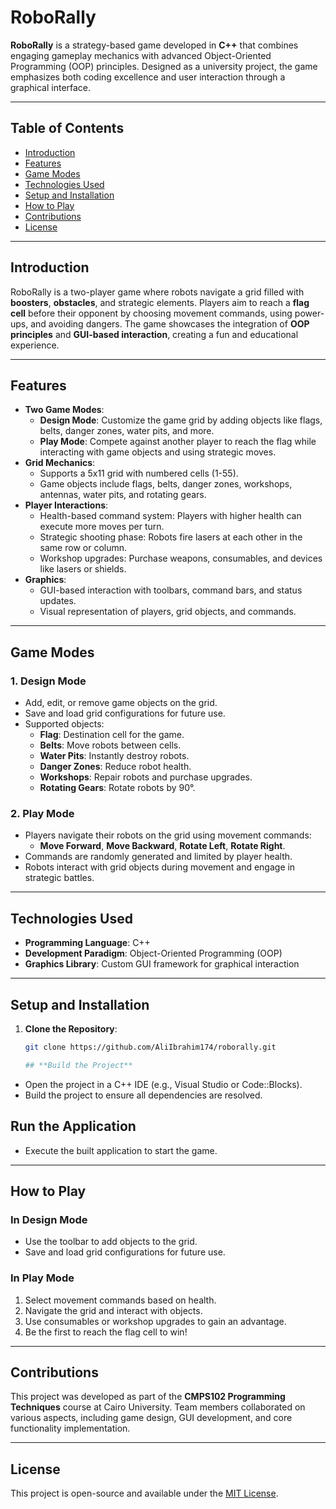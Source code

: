 # **RoboRally**

**RoboRally** is a strategy-based game developed in **C++** that combines engaging gameplay mechanics with advanced Object-Oriented Programming (OOP) principles. Designed as a university project, the game emphasizes both coding excellence and user interaction through a graphical interface.

---

## **Table of Contents**
- [Introduction](#introduction)
- [Features](#features)
- [Game Modes](#game-modes)
- [Technologies Used](#technologies-used)
- [Setup and Installation](#setup-and-installation)
- [How to Play](#how-to-play)
- [Contributions](#contributions)
- [License](#license)

---

## **Introduction**

RoboRally is a two-player game where robots navigate a grid filled with **boosters**, **obstacles**, and strategic elements. Players aim to reach a **flag cell** before their opponent by choosing movement commands, using power-ups, and avoiding dangers. The game showcases the integration of **OOP principles** and **GUI-based interaction**, creating a fun and educational experience.

---

## **Features**

- **Two Game Modes**:
  - **Design Mode**: Customize the game grid by adding objects like flags, belts, danger zones, water pits, and more.
  - **Play Mode**: Compete against another player to reach the flag while interacting with game objects and using strategic moves.
- **Grid Mechanics**:
  - Supports a 5x11 grid with numbered cells (1-55).
  - Game objects include flags, belts, danger zones, workshops, antennas, water pits, and rotating gears.
- **Player Interactions**:
  - Health-based command system: Players with higher health can execute more moves per turn.
  - Strategic shooting phase: Robots fire lasers at each other in the same row or column.
  - Workshop upgrades: Purchase weapons, consumables, and devices like lasers or shields.
- **Graphics**:
  - GUI-based interaction with toolbars, command bars, and status updates.
  - Visual representation of players, grid objects, and commands.

---

## **Game Modes**

### **1. Design Mode**
- Add, edit, or remove game objects on the grid.
- Save and load grid configurations for future use.
- Supported objects:
  - **Flag**: Destination cell for the game.
  - **Belts**: Move robots between cells.
  - **Water Pits**: Instantly destroy robots.
  - **Danger Zones**: Reduce robot health.
  - **Workshops**: Repair robots and purchase upgrades.
  - **Rotating Gears**: Rotate robots by 90°.

### **2. Play Mode**
- Players navigate their robots on the grid using movement commands:
  - **Move Forward**, **Move Backward**, **Rotate Left**, **Rotate Right**.
- Commands are randomly generated and limited by player health.
- Robots interact with grid objects during movement and engage in strategic battles.

---

## **Technologies Used**

- **Programming Language**: C++
- **Development Paradigm**: Object-Oriented Programming (OOP)
- **Graphics Library**: Custom GUI framework for graphical interaction

---

## **Setup and Installation**

1. **Clone the Repository**:
   ```bash
   git clone https://github.com/AliIbrahim174/roborally.git

   ## **Build the Project**

- Open the project in a C++ IDE (e.g., Visual Studio or Code::Blocks).
- Build the project to ensure all dependencies are resolved.

## **Run the Application**

- Execute the built application to start the game.

---

## **How to Play**

### **In Design Mode**
- Use the toolbar to add objects to the grid.
- Save and load grid configurations for future use.

### **In Play Mode**
1. Select movement commands based on health.
2. Navigate the grid and interact with objects.
3. Use consumables or workshop upgrades to gain an advantage.
4. Be the first to reach the flag cell to win!

---

## **Contributions**

This project was developed as part of the **CMPS102 Programming Techniques** course at Cairo University. Team members collaborated on various aspects, including game design, GUI development, and core functionality implementation.

---

## **License**

This project is open-source and available under the [MIT License](LICENSE).

